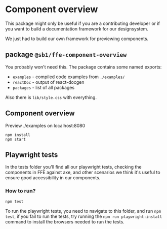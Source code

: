 # Component overview

This package might only be useful if you are a contributing developer or if you
want to build a documentation framework for our designsystem.

We just had to build our own framework for previewing components.

## package `@sb1/ffe-component-overview`

You probably won't need this.
The package contains some named exports:

-   `examples` - compiled code examples from `./examples/`
-   `reactDoc` - output of react-docgen
-   `packages` - list of all packages

Also there is `lib/style.css` with everything.

## Component overview

Preview ./examples on localhost:8080

```
npm install
npm start
```

## Playwright tests

In the tests folder you'll find all our playwright tests, checking the
components in FFE against axe, and other scenarios we think it's useful to
ensure good accessibility in our components.

### How to run?

```
npm test
```

To run the playwright tests, you need to navigate to this folder, and run
`npm test`, if you fail to run the tests, try running the `npm run playwright:install`
command to install the browsers needed to run the tests.
